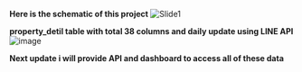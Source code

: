 **Here is the schematic of this project**
![Slide1](https://github.com/user-attachments/assets/1c9194a0-df0b-4013-b29e-200e5a4a8247)


**property_detil table with total 38 columns and daily update using LINE API**
![image](https://github.com/user-attachments/assets/514b5f5b-bf6c-4938-aa9b-0a847eabf742)



**Next update i will provide API and dashboard to access all of these data**



